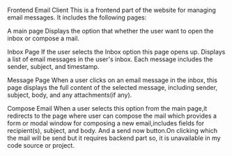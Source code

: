 Frontend Email Client
This is a frontend part of the website  for managing email messages. It includes the following pages:

A main page
Displays the option that whether the user want to open the inbox or compose a mail.

Inbox Page
If the user selects the Inbox option this page opens up.
Displays a list of email messages in the user's inbox. Each message includes the sender, subject, and timestamp.

Message Page
When a user clicks on an email message in the inbox, this page displays the full content of the selected message, including sender, subject, body, and any attachments(if any).

Compose Email
When a user selects this option from the main page,it redirects to the page where user can compose the mail which 
provides a form or modal window for composing a new email,includes fields for recipient(s), subject, and body. And a send now button.On clicking which the mail will be send but it requires backend part so,
it is unavailable in my code source or project.

